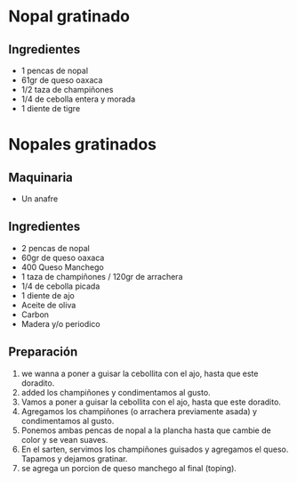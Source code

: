 # Nopal gratinado
## Ingredientes
* 1 pencas de nopal
* 61gr de queso oaxaca
* 1/2 taza de champiñones
* 1/4 de cebolla entera y morada
* 1 diente de tigre
# Nopales gratinados

## Maquinaria
* Un anafre

## Ingredientes
* 2 pencas de nopal
* 60gr de queso oaxaca
* 400 Queso Manchego
* 1 taza de champiñones / 120gr de arrachera
* 1/4 de cebolla picada
* 1 diente de ajo
* Aceite de oliva
* Carbon
* Madera y/o periodico

## Preparación

1. we wanna a poner a guisar la cebollita con el ajo, hasta que este doradito.
2. added los champiñones y condimentamos al gusto.
1. Vamos a poner a guisar la cebollita con el ajo, hasta que este doradito.
2. Agregamos los champiñones (o arrachera previamente asada) y condimentamos al gusto.
3. Ponemos ambas pencas de nopal a la plancha hasta que cambie de color y se vean suaves.
4. En el sarten, servimos los champiñones guisados y agregamos el queso. Tapamos y dejamos gratinar.
5. se agrega un porcion de queso manchego al final (toping).
